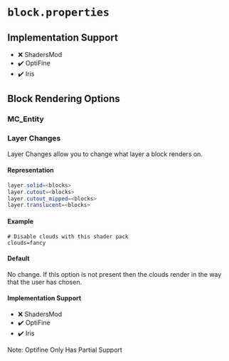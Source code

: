 # `block.properties`

## Implementation Support

* ❌ ShadersMod
* ✔️ OptiFine
* ✔️ Iris

## Block Rendering Options

### MC_Entity

### Layer Changes

Layer Changes allow you to change what layer a block renders on.

#### Representation

```java
layer.solid=<blocks>
layer.cutout=<blocks>
layer.cutout_mipped=<blocks>
layer.translucent=<blocks>
```

#### Example

```
# Disable clouds with this shader pack
clouds=fancy
```

#### Default

No change. If this option is not present then the clouds render in the way that the user has chosen.

#### Implementation Support

* ❌ ShadersMod
* ✔️ OptiFine
* ✔️ Iris

Note: Optifine Only Has Partial Support
